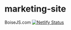 # marketing-site
BoiseJS.com
[![Netlify Status](https://api.netlify.com/api/v1/badges/85b5f860-74b2-4331-8cad-dc09487a699c/deploy-status)](https://app.netlify.com/sites/boisejs/deploys)